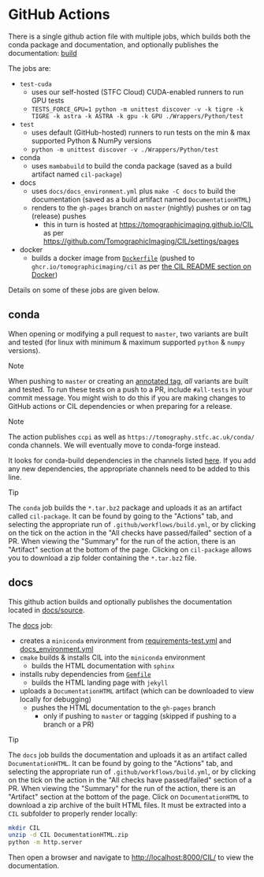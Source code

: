 # GitHub Actions

There is a single github action file with multiple jobs, which builds both the conda package and documentation, and optionally publishes the documentation: [build](./build.yml)

The jobs are:

- `test-cuda`
  + uses our self-hosted (STFC Cloud) CUDA-enabled runners to run GPU tests
  + `TESTS_FORCE_GPU=1 python -m unittest discover -v -k tigre -k TIGRE -k astra -k ASTRA -k gpu -k GPU ./Wrappers/Python/test`
- `test`
  + uses default (GitHub-hosted) runners to run tests on the min & max supported Python & NumPy versions
  + `python -m unittest discover -v ./Wrappers/Python/test`
- conda
  + uses `mambabuild` to build the conda package (saved as a build artifact named `cil-package`)
- docs
  + uses `docs/docs_environment.yml` plus `make -C docs` to build the documentation (saved as a build artifact named `DocumentationHTML`)
  + renders to the `gh-pages` branch on `master` (nightly) pushes or on tag (release) pushes
    * this in turn is hosted at <https://tomographicimaging.github.io/CIL> as per <https://github.com/TomographicImaging/CIL/settings/pages>
- docker
  + builds a docker image from [`Dockerfile`](../../Dockerfile) (pushed to `ghcr.io/tomographicimaging/cil` as per [the CIL README section on Docker](../../README.md#docker))

Details on some of these jobs are given below.

## conda

When opening or modifying a pull request to `master`, two variants are built and tested (for linux with minimum & maximum supported `python` & `numpy` versions).

> [!NOTE]
> When pushing to `master` or creating an [annotated tag](https://git-scm.com/book/en/v2/Git-Basics-Tagging), *all* variants are built and tested. To run these tests on a push to a PR, include `#all-tests` in your commit message. You might wish to do this if you are making changes to GitHub actions or CIL dependencies or when preparing for a release.

<!-- <br/> -->

> [!NOTE]
> The action publishes `ccpi` as well as `https://tomography.stfc.ac.uk/conda/` conda channels. We will eventually move to conda-forge instead.

It looks for conda-build dependencies in the channels listed [here](./build.yml#L118). If you add any new dependencies, the appropriate channels need to be added to this line.

> [!TIP]
> The `conda` job builds the `*.tar.bz2` package and uploads it as an artifact called `cil-package`.
> It can be found by going to the "Actions" tab, and selecting the appropriate run of `.github/workflows/build.yml`, or by clicking on the tick on the action in the "All checks have passed/failed" section of a PR. When viewing the "Summary" for the run of the action, there is an "Artifact" section at the bottom of the page.
> Clicking on `cil-package` allows you to download a zip folder containing the `*.tar.bz2` file.

## docs

This github action builds and optionally publishes the documentation located in [docs/source](../../docs/source).

The [docs](./build.yml#L124) job:

- creates a `miniconda` environment from [requirements-test.yml](../../scripts/requirements-test.yml) and [docs_environment.yml](../../docs/docs_environment.yml)
- `cmake` builds & installs CIL into the `miniconda` environment
  + builds the HTML documentation with `sphinx`
- installs ruby dependencies from [`Gemfile`](../../docs/Gemfile)
  + builds the HTML landing page with `jekyll`
- uploads a `DocumentationHTML` artifact (which can be downloaded to view locally for debugging)
  + pushes the HTML documentation to the `gh-pages` branch
    * only if pushing to `master` or tagging (skipped if pushing to a branch or a PR)

> [!TIP]
> The `docs` job builds the documentation and uploads it as an artifact called `DocumentationHTML`.
> It can be found by going to the "Actions" tab, and selecting the appropriate run of `.github/workflows/build.yml`, or by clicking on the tick on the action in the "All checks have passed/failed" section of a PR. When viewing the "Summary" for the run of the action, there is an "Artifact" section at the bottom of the page.
> Click on `DocumentationHTML` to download a zip archive of the built HTML files.
> It must be extracted into a `CIL` subfolder to properly render locally:
>
> ```sh
> mkdir CIL
> unzip -d CIL DocumentationHTML.zip
> python -m http.server
> ```
>
> Then open a browser and navigate to <http://localhost:8000/CIL/> to view the documentation.

